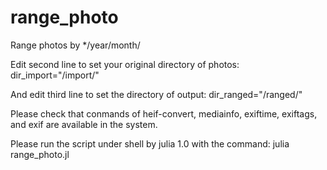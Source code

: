 # range_photo
Range photos by */year/month/

Edit second line to set your original directory of photos: 
dir_import="/import/"

And edit third line to set the directory of output: 
dir_ranged="/ranged/"

Please check that conmands of heif-convert, mediainfo, exiftime, exiftags, and exif are available in the system.

Please run the script under shell by julia 1.0 with the command:
julia range_photo.jl
